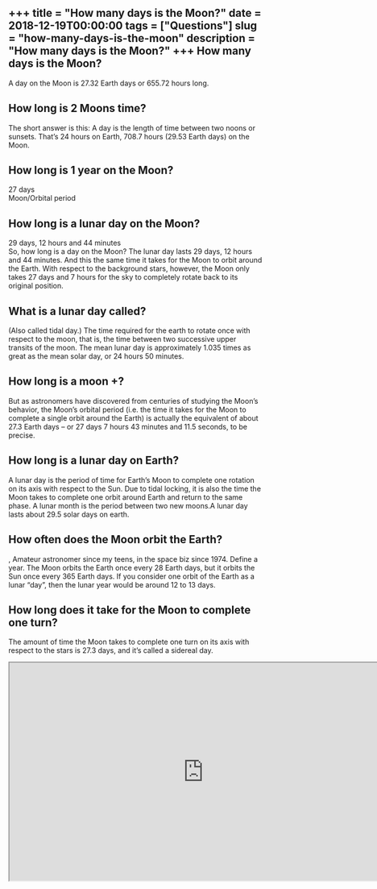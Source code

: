 +++
title = "How many days is the Moon?"
date = 2018-12-19T00:00:00
tags = ["Questions"]
slug = "how-many-days-is-the-moon"
description = "How many days is the Moon?"
+++
How many days is the Moon?
--------------------------

A day on the Moon is 27.32 Earth days or 655.72 hours long.

How long is 2 Moons time?
-------------------------

The short answer is this: A day is the length of time between two noons or sunsets. That’s 24 hours on Earth, 708.7 hours (29.53 Earth days) on the Moon.

How long is 1 year on the Moon?
-------------------------------

27 days  
Moon/Orbital period

How long is a lunar day on the Moon?
------------------------------------

29 days, 12 hours and 44 minutes  
So, how long is a day on the Moon? The lunar day lasts 29 days, 12 hours and 44 minutes. And this the same time it takes for the Moon to orbit around the Earth. With respect to the background stars, however, the Moon only takes 27 days and 7 hours for the sky to completely rotate back to its original position.

What is a lunar day called?
---------------------------

(Also called tidal day.) The time required for the earth to rotate once with respect to the moon, that is, the time between two successive upper transits of the moon. The mean lunar day is approximately 1.035 times as great as the mean solar day, or 24 hours 50 minutes.

How long is a moon +?
---------------------

But as astronomers have discovered from centuries of studying the Moon’s behavior, the Moon’s orbital period (i.e. the time it takes for the Moon to complete a single orbit around the Earth) is actually the equivalent of about 27.3 Earth days – or 27 days 7 hours 43 minutes and 11.5 seconds, to be precise.

How long is a lunar day on Earth?
---------------------------------

A lunar day is the period of time for Earth’s Moon to complete one rotation on its axis with respect to the Sun. Due to tidal locking, it is also the time the Moon takes to complete one orbit around Earth and return to the same phase. A lunar month is the period between two new moons.A lunar day lasts about 29.5 solar days on earth.

How often does the Moon orbit the Earth?
----------------------------------------

, Amateur astronomer since my teens, in the space biz since 1974. Define a year. The Moon orbits the Earth once every 28 Earth days, but it orbits the Sun once every 365 Earth days. If you consider one orbit of the Earth as a lunar “day”, then the lunar year would be around 12 to 13 days.

How long does it take for the Moon to complete one turn?
--------------------------------------------------------

The amount of time the Moon takes to complete one turn on its axis with respect to the stars is 27.3 days, and it’s called a sidereal day.

<iframe allow="accelerometer; autoplay; clipboard-write; encrypted-media; gyroscope; picture-in-picture" allowfullscreen="" class="__youtube_prefs__  epyt-is-override  no-lazyload" data-no-lazy="1" data-origheight="433" data-origwidth="770" data-skipgform_ajax_framebjll="" height="433" id="_ytid_12147" loading="lazy" src="https://www.youtube.com/embed/2HoVa2-PLCM?enablejsapi=1&autoplay=0&cc_load_policy=0&cc_lang_pref=&iv_load_policy=1&loop=0&modestbranding=0&rel=1&fs=1&playsinline=0&autohide=2&theme=dark&color=red&controls=1&" title="YouTube player" width="770"></iframe>